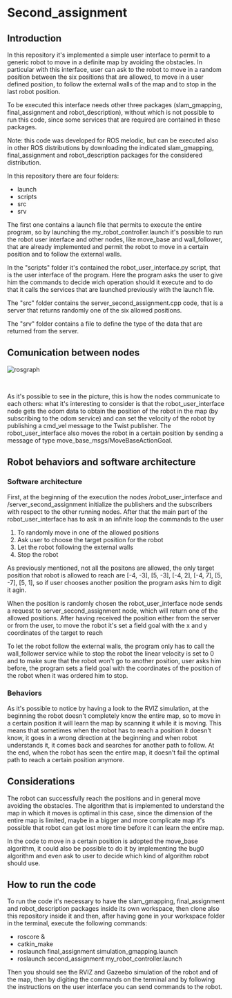 # Second_assignment

## Introduction

In this repository it's implemented a simple user interface to permit to a generic robot to move in a definite map by avoiding the obstacles. In particular with this interface, user can ask to the robot to move in a random position between the six positions that are allowed, to move in a user defined position, to follow the external walls of the map and to stop in the last robot position.

To be executed this interface needs other three packages (slam_gmapping, final_assignment and robot_description), without which is not possible to run this code, since some services that are required are contained in these packages.

Note: this code was developed for ROS melodic, but can be executed also in other ROS distributions by downloading the indicated slam_gmapping, final_assignment and robot_description packages for the considered distribution.


In this repository there are four folders:

* launch
* scripts
* src
* srv

The first one contains a launch file that permits to execute the entire program, so by launching the my_robot_controller.launch it's possible to run the robot user interface and other nodes, like move_base and wall_follower, that are already implemented and permit the robot to move in a certain position and to follow the external walls.

In the "scripts" folder it's contained the robot_user_interface.py script, that is the user interface of the program. Here the program asks the user to give him the commands to decide wich operation should it execute and to do that it calls the services that are launched previously with the launch file.

The "src" folder contains the server_second_assignment.cpp code, that is a server that returns randomly one of the six allowed positions.

The "srv" folder contains a file to define the type of the data that are returned from the server.

## Comunication between nodes

![rosgraph](https://user-images.githubusercontent.com/48511957/107848524-59255a00-6df4-11eb-8f9f-f9fe00d28803.png)

<br />


As it's possible to see in the picture, this is how the nodes communicate to each others: what it's interesting to consider is that the robot_user_interface node gets the odom data to obtain the position of the robot in the map (by subscribing to the odom service) and can set the velocity of the robot by publishing a cmd_vel message to the Twist publisher.
The robot_user_interface also moves the robot in a certain position by sending a message of type move_base_msgs/MoveBaseActionGoal.

## Robot behaviors and software architecture

### Software architecture

First, at the beginning of the execution the nodes /robot_user_interface and /server_second_assignment initialize the publishers and the subscribers with respect to the other running nodes. After that the main part of the robot_user_interface has to ask in an infinite loop the commands to the user

1) To randomly move in one of the allowed positions
2) Ask user to choose the target position for the robot
3) Let the robot following the external walls
4) Stop the robot

As previously mentioned, not all the positons are allowed, the only target position that robot is allowed to reach are [-4, -3], [5, -3], [-4, 2], [-4, 7], [5, -7], [5, 1], so if user chooses another position the program asks him to digit it agin.

When the position is randomly chosen the robot_user_interface node sends a request to server_second_assignment node, which will return one of the allowed positions.
After having received the position either from the server or from the user, to move the robot it's set a field goal with the x and y coordinates of the target to reach

To let the robot follow the external walls, the program only has to call the wall_follower service while to stop the robot the linear velocity is set to 0 and to make sure that the robot won't go to another position, user asks him before, the program sets a field goal with the coordinates of the position of the robot when it was ordered him to stop.

### Behaviors

As it's possible to notice by having a look to the RVIZ simulation, at the beginning the robot doesn't completely know the entire map, so to move in a certain position it will learn the map by scanning it while it is moving. This means that sometimes when the robot has to reach a position it doesn't know, it goes in a wrong direction at the beginning and when robot understands it, it comes back and searches for another path to follow. At the end, when the robot has seen the entire map, it doesn't fail the optimal path to reach a certain position anymore.

## Considerations

The robot can successfully reach the positions and in general move avoiding the obstacles. The algorithm that is implemented to understand the map in which it moves is optimal in this case, since the dimension of the entire map is limited, maybe in a bigger and more complicate map it's possible that robot can get lost more time before it can learn the entire map.

In the code to move in a certain position is adopted the move_base algorithm, it could also be possible to do it by implementing the bug0 algorithm and even ask to user to decide which kind of algorithm robot should use.

## How to run the code

To run the code it's necessary to have the slam_gmapping, final_assignment and robot_description packages inside its own workspace, then clone also this repository inside it and then, after having gone in your workspace folder in the terminal, execute the following commands:

* roscore &
* catkin_make
* roslaunch final_assignment simulation_gmapping.launch
* roslaunch second_assignment my_robot_controller.launch

Then you should see the RVIZ and Gazeebo simulation of the robot and of the map, then by digiting the commands on the terminal and by following the instructions on the user interface you can send commands to the robot. 
